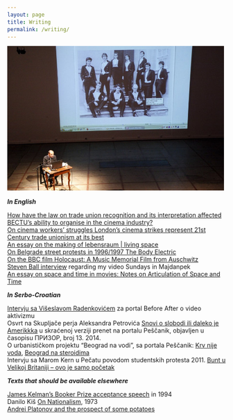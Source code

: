 ```yaml
---
layout: page
title: Writing
permalink: /writing/
---
```


![speaking](/images/rnitorijevci.jpg)  

**_In English_**

[How have the law on trade union recognition and its interpretation affected BECTU’s ability to organise in the cinema industry?](http://razbigor.github.io/trade_union_recognition.md)  
[On cinema workers’ struggles London’s cinema strikes represent 21st Century trade unionism at its best](http://opendemocracy.net/ourkingdom/rastko-novakovic/londons-cinema-strikes-represent-21st-century-trade-unionism-at-its-best)  
[An essay on the making of lebensraum | living space]()  
[On Belgrade street protests in 1996/1997 The Body Electric](http://pescanik.net/2008/06/the-body-electric/)  
[On the BBC film Holocaust: A Music Memorial Film from Auschwitz]()  
[Steven Ball interview](http://www.studycollection.co.uk/sundaysinmajdanpek/) regarding my video Sundays in Majdanpek  
[An essay on space and time in movies: Notes on Articulation of Space and Time]()  

**_In Serbo-Croatian_**

[Intervju sa Višeslavom Radenkovićem](http://beforeafter.rs/life/video-aktivizam/) za portal Before After o video aktivizmu  
Osvrt na Skupljače perja Aleksandra Petrovića [Snovi o slobodi ili daleko je Amerikkka](http://pescanik.net/snovi-o-slobodi-ili-daleko-je-amerikkka/) u skraćenoj verziji prenet na portalu Peščanik, objavljen u časopisu ПРИЗОР, broj 13. 2014.  
O urbanističkom projektu “Beograd na vodi”, sa portala Peščanik: [Krv nije voda](http://pescanik.net/2014/03/krv-nije-voda/), [Beograd na steroidima](http://pescanik.net/2014/05/beograd-na-steroidima/)  
Intervju sa Marom Kern u Pečatu povodom studentskih protesta 2011. [Bunt u Velikoj Britaniji – ovo je samo početak](http://www.pecat.co.rs/2011/01/bunt-u-v-britaniji-ovo-je-samo-pocetak/)  

**_Texts that should be available elsewhere_**

[James Kelman’s Booker Prize acceptance speech]() in 1994  
Danilo Kiš [On Nationalism](), 1973  
[Andrei Platonov and the prospect of some potatoes]()  
